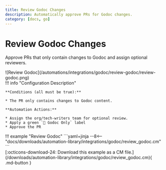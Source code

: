 ```yaml
---
title: Review Godoc Changes
description: Automatically approve PRs for Godoc changes.
category: [docs, go]
---
```

# Review Godoc Changes
<!-- --8<-- [start:example]-->
Approve PRs that only contain changes to Godoc and assign optional reviewers.


<div class="automationImage" markdown="1">
![Review Godoc](/automations/integrations/godoc/review-godoc/review-godoc.png)
</div>
<div class="automationDescription" markdown="1">
!!! info "Configuration Description"

    **Conditions (all must be true):**

    * The PR only contains changes to Godoc content.

    **Automation Actions:**

    * Assign the org/tech-writers team for optional review.
    * Apply a green `📓 Godoc Only` label
    * Approve the PR

</div>
<div class="automationExample" markdown="1">
!!! example "Review Godoc"
    ```yaml+jinja
    --8<-- "docs/downloads/automation-library/integrations/godoc/review_godoc.cm"
    ```
    <div class="result" markdown>
      <span>
      [:octicons-download-24: Download this example as a CM file.](/downloads/automation-library/integrations/godoc/review_godoc.cm){ .md-button }
      </span>
    </div>
</div>
<!-- --8<-- [end:example]-->
